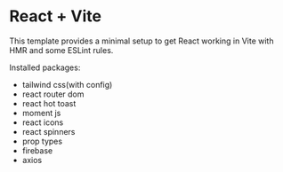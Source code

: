 # React + Vite

This template provides a minimal setup to get React working in Vite with HMR and some ESLint rules.

Installed packages:

-   tailwind css(with config)
-   react router dom
-   react hot toast
-   moment js
-   react icons
-   react spinners
-   prop types
-   firebase
-   axios
